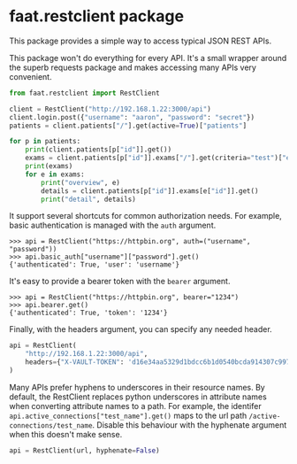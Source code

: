faat.restclient package
=======================

This package provides a simple way to access typical JSON REST APIs.

This package won't do everything for every API.
It's a small wrapper around the superb requests package and makes accessing many APIs very convenient.


```python
from faat.restclient import RestClient

client = RestClient("http://192.168.1.22:3000/api")
client.login.post({"username": "aaron", "password": "secret"})
patients = client.patients["/"].get(active=True)["patients"]

for p in patients:
    print(client.patients[p["id"]].get())
    exams = client.patients[p["id"]].exams["/"].get(criteria="test")["exams"]
    print(exams)
    for e in exams:
        print("overview", e)
        details = client.patients[p["id"]].exams[e["id"]].get()
        print("detail", details)
```

It support several shortcuts for common authorization needs.
For example, basic authentication is managed with the `auth` argument.

```pycon
>>> api = RestClient("https://httpbin.org", auth=("username", "password"))
>>> api.basic_auth["username"]["password"].get()
{'authenticated': True, 'user': 'username'}
```

It's easy to provide a bearer token with the `bearer` argument.

```pycon
>>> api = RestClient("https://httpbin.org", bearer="1234")
>>> api.bearer.get()
{'authenticated': True, 'token': '1234'}
```

Finally, with the headers argument, you can specify any needed header.

```python
api = RestClient(
    "http://192.168.1.22:3000/api",
    headers={"X-VAULT-TOKEN": 'd16e34aa5329d1bdcc6b1d0540bcda914307c9978d4b0d5e5ff0dafe34606eb5'},
)
```

Many APIs prefer hyphens to underscores in their resource names.
By default, the RestClient replaces python underscores in attribute names when converting attribute names to a path.
For example, the identifer `api.active_connections["test_name"].get()` maps to the url path `/active-connections/test_name`.
Disable this behaviour with the hyphenate argument when this doesn't make sense.

```python
api = RestClient(url, hyphenate=False)
```
